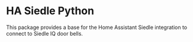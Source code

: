 # HA Siedle Python
This package provides a base for the Home Assistant Siedle integration to connect to Siedle IQ door bells.
